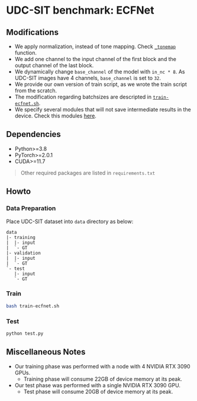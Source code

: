 # UDC-SIT benchmark: ECFNet

## Modifications

+ We apply normalization, instead of tone mapping. Check [`_tonemap`](datasets/dataset_pairs_npy.py) function.
+ We add one channel to the input channel of the first block and the output channel of the last block. 
+ We dynamically change `base_channel` of the model with `in_nc * 8`. As UDC-SIT images have 4 channels, `base_channel` is set to `32`.
+ We provide our own version of train script, as we wrote the train script from the scratch.
+ The modification regarding batchsizes are descripted in [`train-ecfnet.sh`](train-ecfnet.sh).
+ We specify several modules that will not save intermediate results in the device. Check this modules [here](train.py).

## Dependencies

+ Python>=3.8
+ PyTorch>=2.0.1
+ CUDA>=11.7

> Other required packages are listed in `requirements.txt`

## Howto

### Data Preparation

Place UDC-SIT dataset into `data` directory as below:

```plain
data
|- training
|  |- input
|  `- GT
|- validation
|  |- input
|  `- GT
`- test
   |- input
   `- GT
```

### Train

```bash
bash train-ecfnet.sh
```

### Test

```bash
python test.py
```

## Miscellaneous Notes

+ Our training phase was performed with a node with 4 NVIDIA RTX 3090 GPUs.
  + Training phase will consume 22GB of device memory at its peak.
+ Our test phase was performed with a single NVIDIA RTX 3090 GPU.
  + Test phase will consume 20GB of device memory at its peak.
